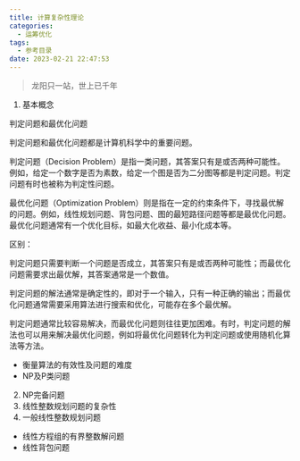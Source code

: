 ```yaml
---
title: 计算复杂性理论
categories:
  - 运筹优化
tags:
  - 参考目录
date: 2023-02-21 22:47:53
---
```

> 龙阳只一站，世上已千年

1. 基本概念

判定问题和最优化问题

判定问题和最优化问题都是计算机科学中的重要问题。

判定问题（Decision Problem）是指一类问题，其答案只有是或否两种可能性。例如，给定一个数字是否为素数，给定一个图是否为二分图等都是判定问题。判定问题有时也被称为判定性问题。

最优化问题（Optimization Problem）则是指在一定的约束条件下，寻找最优解的问题。例如，线性规划问题、背包问题、图的最短路径问题等都是最优化问题。最优化问题通常有一个优化目标，如最大化收益、最小化成本等。

区别：

判定问题只需要判断一个问题是否成立，其答案只有是或否两种可能性；而最优化问题需要求出最优解，其答案通常是一个数值。

判定问题的解法通常是确定性的，即对于一个输入，只有一种正确的输出；而最优化问题通常需要采用算法进行搜索和优化，可能存在多个最优解。

判定问题通常比较容易解决，而最优化问题则往往更加困难。有时，判定问题的解法也可以用来解决最优化问题，例如将最优化问题转化为判定问题或使用随机化算法等方法。

- 衡量算法的有效性及问题的难度
- NP及P类问题

2. NP完备问题
3. 线性整数规划问题的复杂性
4. 一般线性整数规划问题

- 线性方程组的有界整数解问题
- 线性背包问题
